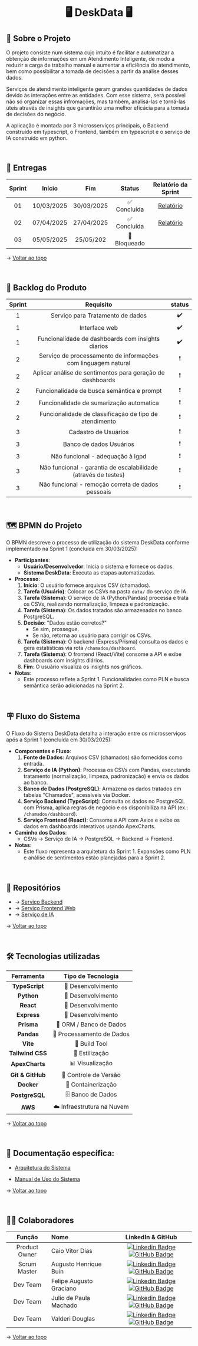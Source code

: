 <h1 id="topo" align="center"> 🖥️ DeskData 🖥️ </h1>

## 📓  Sobre o Projeto

O projeto consiste num sistema cujo intuito é facilitar e automatizar a obtenção de informações em um Atendimento Inteligente, de modo a reduzir a carga de trabalho manual e aumentar a eficiência do atendimento, bem como possibilitar a tomada de decisões a partir da análise desses dados.

Serviços de atendimento inteligente geram grandes quantidades de dados devido às interações entre as entidades. Com esse sistema, será possível não só organizar essas infromações, mas também, analisá-las e torná-las úteis através de insights que garantirão uma melhor eficácia para a tomada de decisões do negócio.

A aplicação é montada por 3 microsserviços principais, o Backend construído em typescript, o Frontend, também em typescript e o serviço de IA construído em python.

<span id="entregas">
<br>
  
## 🔨 Entregas

| Sprint |   Início   |    Fim     |   Status    |                                  Relatório da Sprint                                   |
| :----: | :--------: | :--------: | :---------: | :------------------------------------------------------------------------------------: |
|   01   | 10/03/2025 | 30/03/2025 | ✅ Concluída | [Relatório](sprints/sprint1.md) |
|   02   | 07/04/2025 | 27/04/2025 | ✅ Concluída |      [Relatório]()                                                                               |
|   03   | 05/05/2025 | 25/05/202  | 🚧 Bloqueado |                                                                                        |


→ [Voltar ao topo](#topo)

<br>

## 📝 Backlog do Produto

<div align="center">
  
| Sprint |                           Requisito                            | status |
| :----: | :------------------------------------------------------------: | :----: |
|   1    |                Serviço para Tratamento de dados                |   ✔️    |
|   1    |                         Interface web                          |   ✔️    |
|   1    |       Funcionalidade de dashboards com insights diarios        |   ✔️    |
|   2    | Serviço de processamento de informações com linguagem natural  |   ❗    |
|   2    |   Aplicar análise de sentimentos para geração de dashboards    |   ❗    |
|   2    |           Funcionalidade de busca semântica e prompt           |   ❗    |
|   2    |            Funcionalidade de sumarização automatica            |   ❗    |
|   2    |     Funcionalidade de classificação de tipo de atendimento     |   ❗    |
|   3    |                      Cadastro de Usuários                      |   ❗    |
|   3    |                    Banco de dados Usuários                     |   ❗    |
|   3    |                Não funcional - adequação à lgpd                |   ❗    |
|   3    | Não funcional - garantia de escalabilidade (através de testes) |   ❗    |
|   3    |       Não funcional - remoção correta de dados pessoais        |   ❗    |

</div>

<br>

## 🗺️ BPMN do Projeto

O BPMN descreve o processo de utilização do sistema DeskData conforme implementado na Sprint 1 (concluída em 30/03/2025):

- **Participantes**:
  - **Usuário/Desenvolvedor**: Inicia o sistema e fornece os dados.
  - **Sistema DeskData**: Executa as etapas automatizadas.
- **Processo**:
  1. **Início**: O usuário fornece arquivos CSV (chamados).
  2. **Tarefa (Usuário)**: Colocar os CSVs na pasta `data/` do serviço de IA.
  3. **Tarefa (Sistema)**: O serviço de IA (Python/Pandas) processa e trata os CSVs, realizando normalização, limpeza e padronização.
  4. **Tarefa (Sistema)**: Os dados tratados são armazenados no banco PostgreSQL.
  5. **Decisão**: "Dados estão corretos?" 
     - Se sim, prossegue.
     - Se não, retorna ao usuário para corrigir os CSVs.
  6. **Tarefa (Sistema)**: O backend (Express/Prisma) consulta os dados e gera estatísticas via rota `/chamados/dashboard`.
  7. **Tarefa (Sistema)**: O frontend (React/Vite) consome a API e exibe dashboards com insights diários.
  8. **Fim**: O usuário visualiza os insights nos gráficos.
- **Notas**: 
  - Este processo reflete a Sprint 1. Funcionalidades como PLN e busca semântica serão adicionadas na Sprint 2.

<br>

## 🪧 Fluxo do Sistema

O Fluxo do Sistema DeskData detalha a interação entre os microsserviços após a Sprint 1 (concluída em 30/03/2025):

- **Componentes e Fluxo**:
  1. **Fonte de Dados**: Arquivos CSV (chamados) são fornecidos como entrada.
  2. **Serviço de IA (Python)**: Processa os CSVs com Pandas, executando tratamento (normalização, limpeza, padronização) e envia os dados ao banco.
  3. **Banco de Dados (PostgreSQL)**: Armazena os dados tratados em tabelas "Chamados", acessíveis via Docker.
  4. **Serviço Backend (TypeScript)**: Consulta os dados no PostgreSQL com Prisma, aplica regras de negócio e os disponibiliza na API (ex.: `/chamados/dashboard`).
  5. **Serviço Frontend (React)**: Consome a API com Axios e exibe os dados em dashboards interativos usando ApexCharts.
- **Caminho dos Dados**: 
  - CSVs → Serviço de IA → PostgreSQL → Backend → Frontend.
- **Notas**: 
  - Este fluxo representa a arquitetura da Sprint 1. Expansões como PLN e análise de sentimentos estão planejadas para a Sprint 2.

<br>


## 📡 Repositórios

- → [Serviço Backend](https://github.com/DeskData-Api/Backend)
- → [Serviço Frontend Web](https://github.com/DeskData-Api/Frontend-Web)
- → [Serviço de IA](https://github.com/DeskData-Api/Python-Services)

→ [Voltar ao topo](#topo)

<br>

## 🛠️ Tecnologias utilizadas


|    Ferramenta    |    Tipo de Tecnologia     |
| :--------------: | :-----------------------: |
|  **TypeScript**  |     🔨 Desenvolvimento     |
|    **Python**    |     🔨 Desenvolvimento     |
|    **React**     |     🔨 Desenvolvimento     |
|   **Express**    |     🔨 Desenvolvimento     |
|    **Prisma**    |  🔧 ORM / Banco de Dados   |
|    **Pandas**    | 🔧 Processamento de Dados  |
|     **Vite**     |       🔧 Build Tool        |
| **Tailwind CSS** |       🎨 Estilização       |
|  **ApexCharts**  |      📊 Visualização       |
| **Git & GitHub** |   🔧 Controle de Versão    |
|    **Docker**    |     🐳 Containerização     |
|  **PostgreSQL**  |     🗄️ Banco de Dados      |
|     **AWS**      | ☁️ Infraestrutura na Nuvem |



→ [Voltar ao topo](#topo)

<br>

## 📑 Documentação específica:

 - [Arquitetura do Sistema](docs/Arquitetura%20do%20Sistema.md)

 - [Manual de Uso do Sistema](docs/Manual%20do%20Sistema.md)

→ [Voltar ao topo](#topo)
<br>
<span id="equipe">

<br>

## 🧑‍💻 Colaboradores

|    Função     | Nome                    |                                                                                                                                                   LinkedIn & GitHub                                                                                                                                                    |
| :-----------: | :---------------------- | :--------------------------------------------------------------------------------------------------------------------------------------------------------------------------------------------------------------------------------------------------------------------------------------------------------------------: |
| Product Owner | Caio Vitor Dias         |       [![Linkedin Badge](https://img.shields.io/badge/Linkedin-blue?style=flat-square&logo=Linkedin&logoColor=white)](https://www.linkedin.com/in/caio-vitor-c1/) [![GitHub Badge](https://img.shields.io/badge/GitHub-111217?style=flat-square&logo=github&logoColor=white)](https://github.com/caiovitordias1)       |
| Scrum Master  | Augusto Henrique Buin   |         [![Linkedin Badge](https://img.shields.io/badge/Linkedin-blue?style=flat-square&logo=Linkedin&logoColor=white)](www.linkedin.com/in/augusto-henrique-buin) [![GitHub Badge](https://img.shields.io/badge/GitHub-111217?style=flat-square&logo=github&logoColor=white)](https://github.com/AugustoBuin)         |
|   Dev Team    | Felipe Augusto Graciano | [![Linkedin Badge](https://img.shields.io/badge/Linkedin-blue?style=flat-square&logo=Linkedin&logoColor=white)](https://www.linkedin.com/in/felipe-augusto-graciano-2b796026a/) [![GitHub Badge](https://img.shields.io/badge/GitHub-111217?style=flat-square&logo=github&logoColor=white)](https://github.com/Yetgvg) |
|   Dev Team    | Julio de Paula Machado  |    [![Linkedin Badge](https://img.shields.io/badge/Linkedin-blue?style=flat-square&logo=Linkedin&logoColor=white)](https://www.linkedin.com/in/júlio-machado-7a07a4250) [![GitHub Badge](https://img.shields.io/badge/GitHub-111217?style=flat-square&logo=github&logoColor=white)](https://github.com/JulioPm142)     |
|   Dev Team    | Valderi Douglas         |       [![Linkedin Badge](https://img.shields.io/badge/Linkedin-blue?style=flat-square&logo=Linkedin&logoColor=white)](https://br.linkedin.com/in/valderidouglas) [![GitHub Badge](https://img.shields.io/badge/GitHub-111217?style=flat-square&logo=github&logoColor=white)](https://github.com/ValderiDouglas)        |


→ [Voltar ao topo](#topo)
